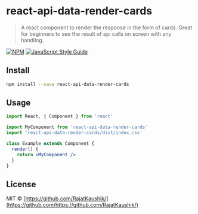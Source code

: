 # react-api-data-render-cards

> A react component to render the response in the form of cards. Great for beginners to see the result of api calls on screen with any handling.

[![NPM](https://img.shields.io/npm/v/react-api-data-render-cards.svg)](https://www.npmjs.com/package/react-api-data-render-cards) [![JavaScript Style Guide](https://img.shields.io/badge/code_style-standard-brightgreen.svg)](https://standardjs.com)

## Install

```bash
npm install --save react-api-data-render-cards
```

## Usage

```jsx
import React, { Component } from 'react'

import MyComponent from 'react-api-data-render-cards'
import 'react-api-data-render-cards/dist/index.css'

class Example extends Component {
  render() {
    return <MyComponent />
  }
}
```

## License

MIT © [https://github.com/RajatKaushik/](https://github.com/https://github.com/RajatKaushik/)
